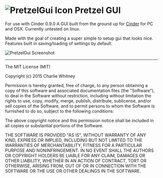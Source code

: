 ![PretzelGui Icon](https://raw.githubusercontent.com/cwhitney/PretzelGui/master/icon_48.png) Pretzel GUI
========
For use with Cinder 0.9.0
A GUI built from the ground up for [Cinder](http://libcinder.org) for PC and OSX. Currently untested on linux.

Made with the goal of creating a super simple to setup gui that looks nice.  Features built in saving/loading of settings by default.

![PretzelGui Screenshot](https://raw.githubusercontent.com/cwhitney/PretzelGui/master/ss.png)

----
The MIT License (MIT)

Copyright (c) 2015 Charlie Whitney

Permission is hereby granted, free of charge, to any person obtaining a copy
of this software and associated documentation files (the "Software"), to deal
in the Software without restriction, including without limitation the rights
to use, copy, modify, merge, publish, distribute, sublicense, and/or sell
copies of the Software, and to permit persons to whom the Software is
furnished to do so, subject to the following conditions:

The above copyright notice and this permission notice shall be included in all
copies or substantial portions of the Software.

THE SOFTWARE IS PROVIDED "AS IS", WITHOUT WARRANTY OF ANY KIND, EXPRESS OR
IMPLIED, INCLUDING BUT NOT LIMITED TO THE WARRANTIES OF MERCHANTABILITY,
FITNESS FOR A PARTICULAR PURPOSE AND NONINFRINGEMENT. IN NO EVENT SHALL THE
AUTHORS OR COPYRIGHT HOLDERS BE LIABLE FOR ANY CLAIM, DAMAGES OR OTHER
LIABILITY, WHETHER IN AN ACTION OF CONTRACT, TORT OR OTHERWISE, ARISING FROM,
OUT OF OR IN CONNECTION WITH THE SOFTWARE OR THE USE OR OTHER DEALINGS IN THE
SOFTWARE.
